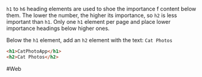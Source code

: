 `h1` to `h6` heading elements are used to shoe the importance f content below them. The lower the number, the higher its importance, so `h2` is less important than `h1`. Only one `h1` element per page and place lower importance headings below higher ones. 

Below the `h1` element, add an `h2` element with the text:
`Cat Photos`

```html
<h1>CatPhotoApp</h1>
<h2>Cat Photos</h2>
```

#Web